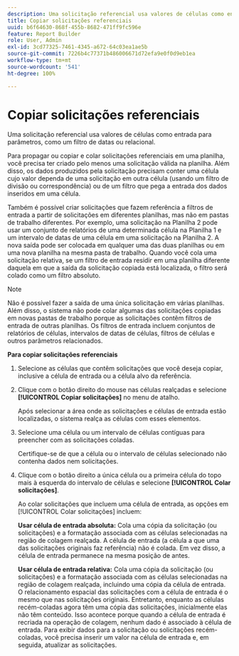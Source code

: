 ```yaml
---
description: Uma solicitação referencial usa valores de células como entrada para parâmetros, como um filtro de datas ou relacional.
title: Copiar solicitações referenciais
uuid: b6f64630-868f-455b-8682-471ff9fc596e
feature: Report Builder
role: User, Admin
exl-id: 3cd77325-7461-4345-a672-64c03ea1ae5b
source-git-commit: 7226b4c77371b486006671d72efa9e0f0d9eb1ea
workflow-type: tm+mt
source-wordcount: '541'
ht-degree: 100%

---
```


# Copiar solicitações referenciais

Uma solicitação referencial usa valores de células como entrada para parâmetros, como um filtro de datas ou relacional.

Para propagar ou copiar e colar solicitações referenciais em uma planilha, você precisa ter criado pelo menos uma solicitação válida na planilha. Além disso, os dados produzidos pela solicitação precisam conter uma célula cujo valor dependa de uma solicitação em outra célula (usando um filtro de divisão ou correspondência) ou de um filtro que pega a entrada dos dados inseridos em uma célula.

Também é possível criar solicitações que fazem referência a filtros de entrada a partir de solicitações em diferentes planilhas, mas não em pastas de trabalho diferentes. Por exemplo, uma solicitação na Planilha 2 pode usar um conjunto de relatórios de uma determinada célula na Planilha 1 e um intervalo de datas de uma célula em uma solicitação na Planilha 2. A nova saída pode ser colocada em qualquer uma das duas planilhas ou em uma nova planilha na mesma pasta de trabalho. Quando você cola uma solicitação relativa, se um filtro de entrada residir em uma planilha diferente daquela em que a saída da solicitação copiada está localizada, o filtro será colado como um filtro absoluto.

>[!NOTE]
>
>Não é possível fazer a saída de uma única solicitação em várias planilhas. Além disso, o sistema não pode colar algumas das solicitações copiadas em novas pastas de trabalho porque as solicitações contêm filtros de entrada de outras planilhas. Os filtros de entrada incluem conjuntos de relatórios de células, intervalos de datas de células, filtros de células e outros parâmetros relacionados.

**Para copiar solicitações referenciais**

1. Selecione as células que contêm solicitações que você deseja copiar, inclusive a célula de entrada ou a célula alvo da referência.
1. Clique com o botão direito do mouse nas células realçadas e selecione **[!UICONTROL Copiar solicitações]** no menu de atalho.

   Após selecionar a área onde as solicitações e células de entrada estão localizadas, o sistema realça as células com esses elementos.
1. Selecione uma célula ou um intervalo de células contíguas para preencher com as solicitações coladas.

   Certifique-se de que a célula ou o intervalo de células selecionado não contenha dados nem solicitações.
1. Clique com o botão direito a única célula ou a primeira célula do topo mais à esquerda do intervalo de células e selecione **[!UICONTROL Colar solicitações]**.

   Ao colar solicitações que incluem uma célula de entrada, as opções em [!UICONTROL Colar solicitações] incluem:

   **Usar célula de entrada absoluta:** Cola uma cópia da solicitação (ou solicitações) e a formatação associada com as células selecionadas na região de colagem realçada. A célula de entrada (a célula a que uma das solicitações originais faz referência) não é colada. Em vez disso, a célula de entrada permanece na mesma posição de antes.

   **Usar célula de entrada relativa:** Cola uma cópia da solicitação (ou solicitações) e a formatação associada com as células selecionadas na região de colagem realçada, incluindo uma cópia da célula de entrada. O relacionamento espacial das solicitações com a célula de entrada é o mesmo que nas solicitações originais. Entretanto, enquanto as células recém-coladas agora têm uma cópia das solicitações, inicialmente elas não têm conteúdo. Isso acontece porque quando a célula de entrada é recriada na operação de colagem, nenhum dado é associado à célula de entrada. Para exibir dados para a solicitação ou solicitações recém-coladas, você precisa inserir um valor na célula de entrada e, em seguida, atualizar as solicitações.
